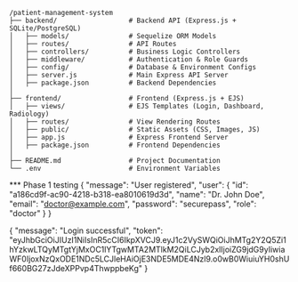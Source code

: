 ```
/patient-management-system
├── backend/                  # Backend API (Express.js + SQLite/PostgreSQL)
│   ├── models/               # Sequelize ORM Models
│   ├── routes/               # API Routes
│   ├── controllers/          # Business Logic Controllers
│   ├── middleware/           # Authentication & Role Guards
│   ├── config/               # Database & Environment Configs
│   ├── server.js             # Main Express API Server
│   ├── package.json          # Backend Dependencies
│
├── frontend/                 # Frontend (Express.js + EJS)
│   ├── views/                # EJS Templates (Login, Dashboard, Radiology)
│   ├── routes/               # View Rendering Routes
│   ├── public/               # Static Assets (CSS, Images, JS)
│   ├── app.js                # Express Frontend Server
│   ├── package.json          # Frontend Dependencies
│
├── README.md                 # Project Documentation
└── .env                      # Environment Variables
```
*** Phase 1 testing
{
    "message": "User registered",
    "user": {
        "id": "a186cd9f-ac90-4218-b318-ea8010619d3d",
        "name": "Dr. John Doe",
        "email": "doctor@example.com",
        "password": "securepass",
        "role": "doctor"
    }
}

{
    "message": "Login successful",
    "token": "eyJhbGciOiJIUzI1NiIsInR5cCI6IkpXVCJ9.eyJ1c2VySWQiOiJhMTg2Y2Q5Zi1hYzkwLTQyMTgtYjMxOC1lYTgwMTA2MTlkM2QiLCJyb2xlIjoiZG9jdG9yIiwiaWF0IjoxNzQxODE1NDc5LCJleHAiOjE3NDE5MDE4Nzl9.o0wB0WiuiuYH0shUf660BG27zJdeXPPvp4ThwppbeKg"
}